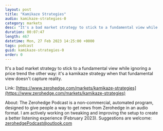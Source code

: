 ```yaml
---
layout: post
title: "Kamikaze Strategies"
audio: kamikaze-strategies-0
category: markets
desc: "It's a bad market strategy to stick to a fundamental view while ignoring a price trend the other way: it's a kamikaze strategy when that fundamental view doesn't capture reality."
duration: 00:07:47
length: 467
datetime: Mon, 27 Feb 2023 14:25:00 +0000
tags: podcast
guid: kamikaze-strategies-0
order: 0
---
```

It's a bad market strategy to stick to a fundamental view while ignoring a price trend the other way: it's a kamikaze strategy when that fundamental view doesn't capture reality.

Link: [https://www.zerohedge.com/markets/kamikaze-strategies](https://www.zerohedge.com/markets/kamikaze-strategies)

About: The Zerohedge Podcast is a non-commercial, automated program, designed to give people a way to get news from Zerohedge in an audio format.  I am actively working on tweaking and improving the setup to create a better listening experience (February 2023).  Suggestions are welcome: [zerohedgePodcast@outlook.com](mailto:zerohedgePodcast@outlook.com)